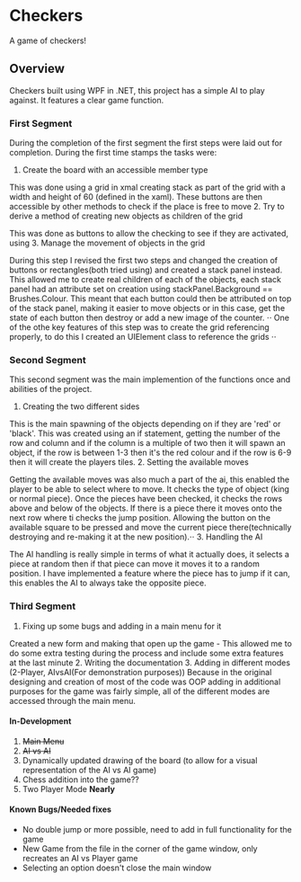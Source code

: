 # Checkers
A game of checkers! 
## Overview
Checkers built using WPF in .NET, this project has a simple AI to play against. It features a clear game function.

### First Segment
During the completion of the first segment the first steps were laid out for completion. During the first time stamps the tasks were:
1. Create the board with an accessible member type

This was done using a grid in xmal creating stack as part of the grid with a width and height of 60 (defined in the xaml). These buttons are then accessible by other methods to check if the place is free to move
2. Try to derive a method of creating new objects as children of the grid

This was done as buttons to allow the checking to see if they are activated, using
3. Manage the movement of objects in the grid

During this step I revised the first two steps and changed the creation of buttons or rectangles(both tried using) and created a stack panel instead. This allowed me to create real children of each of the objects, each stack panel had an attribute set on creation using stackPanel.Background == Brushes.Colour. 
This meant that each button could then be attributed on top of the stack panel, making it easier to move objects or in this case, get the state of each button then destroy or add a new image of the counter. ⋅⋅
One of the othe key features of this step was to create the grid referencing properly, to do this I created an UIElement class to reference the grids ⋅⋅
### Second Segment
This second segment was the main implemention of the functions once and abilities of the project.
1. Creating the two different sides

This is the main spawning of the objects depending on if they are 'red' or 'black'. This was created using an if statement, getting the number of the row and column and if the column is a multiple of two then it will spawn an object, if the row is between 1-3 then it's the red colour and if the row is 6-9 then it will create the players tiles.
2. Setting the available moves

Getting the available moves was also much a part of the ai, this enabled the player to be able to select where to move. It checks the type of object (king or normal piece).
Once the pieces have been checked, it checks the rows above and below of the objects. If there is a piece there it moves onto the next row where ti checks the jump position. Allowing the button on the available square to be pressed and move the current piece there(technically destroying and re-making it at the new position).⋅⋅
3. Handling the AI

The AI handling is really simple in terms of what it actually does, it selects a piece at random then if that piece can move it moves it to a random position. I have implemented a feature where the piece has to jump if it can, this enables the AI to always take the opposite piece. 
### Third Segment
1. Fixing up some bugs and adding in a main menu for it

Created a new form and making that open up the game - This allowed me to do some extra testing during the process and include some extra features at the last minute
2. Writing the documentation
3. Adding in different modes (2-Player, AIvsAI(For demonstration purposes))
Because in the original designing and creation of most of the code was OOP adding in additional purposes for the game was fairly simple, all of the different modes are accessed through the main menu. 

#### In-Development
1. ~~Main Menu~~
2. ~~AI vs AI~~
4. Dynamically updated drawing of the board (to allow for a visual representation of the AI vs AI game)
3. Chess addition into the game??
5. Two Player Mode __Nearly__

#### Known Bugs/Needed fixes
* No double jump or more possible, need to add in full functionality for the game
* New Game from the file in the corner of the game window, only recreates an AI vs Player game
* Selecting an option doesn't close the main window
